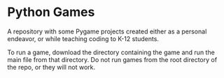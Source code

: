 # Python Games

A repository with some Pygame projects created either as a personal endeavor, or while teaching coding to K-12 students.

To run a game, download the directory containing the game and run the main file from that directory. Do not run games from the root directory of the repo, or they will not work.
